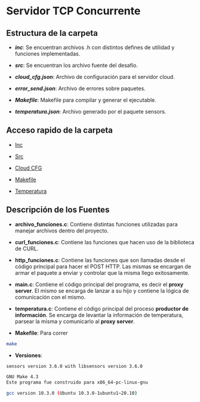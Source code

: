 # Servidor TCP Concurrente

## Estructura de la carpeta

* ***inc***: Se encuentran archivos .h con distintos defines de utilidad y funciones implementadas.

* ***src***: Se encuentran los archivo fuente del desafío.

* ***cloud_cfg.json***: Archivo de configuración para el servidor cloud.

* ***error_send.json***: Archivo de errores sobre paquetes.

* ***Makefile***: Makefile para compilar y generar el ejecutable.
  
* ***temperatura.json***: Archivo generado por el paquete sensors.

## Acceso rapido de la carpeta

* [Inc](/proxy_server/inc/)
  
* [Src](/proxy_server/src/)

* [Cloud CFG](/proxy_server/cloud_cfg.json)

* [Makefile](/proxy_server/Makefile)

* [Temperatura](/proxy_server/temperatura.json)
  
## Descripción de los Fuentes

* **archivo_funciones.c**: Contiene distintas funciones utilizadas para manejar archivos dentro del proyecto.

* **curl_funciones.c**: Contiene las funciones que hacen uso de la biblioteca de CURL.

* **http_funciones.c**: Contiene las funciones que son llamadas desde el código principal para hacer el POST HTTP. Las mismas se encargan de armar el paquete a enviar y controlar que la misma llego exitosamente.

* **main.c**: Contiene el código principal del programa, es decir el **proxy server**. El mismo se encarga de lanzar a su hijo y contiene la lógica de comunicación con el mismo.

* **temperatura.c**: Contiene el código principal del proceso **productor de información**. Se encarga de levantar la información de temperatura, parsear la misma y comunicarlo al **proxy server**.

* **Makefile**: Para correr
```sh
make 
```
* **Versiones**:
```sh
sensors version 3.6.0 with libsensors version 3.6.0

GNU Make 4.3
Este programa fue construido para x86_64-pc-linux-gnu

gcc version 10.3.0 (Ubuntu 10.3.0-1ubuntu1~20.10) 
```